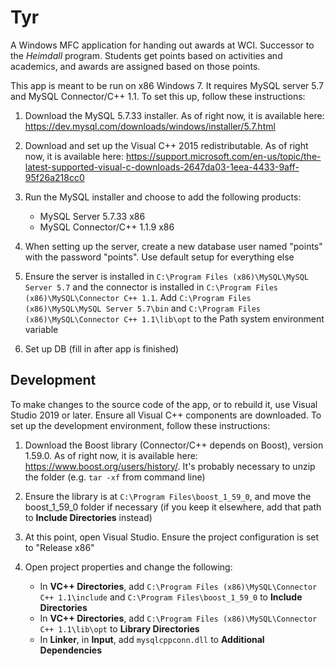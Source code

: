 # Tyr
A Windows MFC application for handing out awards at WCI. Successor to the _Heimdall_ program. Students get points based on activities and academics, and awards are assigned based on those points.

This app is meant to be run on x86 Windows 7. It requires MySQL server 5.7 and MySQL Connector/C++ 1.1. To set this up, follow these instructions:
1. Download the MySQL 5.7.33 installer. As of right now, it is available here: https://dev.mysql.com/downloads/windows/installer/5.7.html

2. Download and set up the Visual C++ 2015 redistributable. As of right now, it is available here: https://support.microsoft.com/en-us/topic/the-latest-supported-visual-c-downloads-2647da03-1eea-4433-9aff-95f26a218cc0
3. Run the MySQL installer and choose to add the following products:
    - MySQL Server 5.7.33 x86
    - MySQL Connector/C++ 1.1.9 x86
3. When setting up the server, create a new database user named "points" with the password "points". Use default setup for everything else
4. Ensure the server is installed in `C:\Program Files (x86)\MySQL\MySQL Server 5.7` and the connector is installed in `C:\Program Files (x86)\MySQL\Connector C++ 1.1`. Add `C:\Program Files (x86)\MySQL\MySQL Server 5.7\bin` and `C:\Program Files (x86)\MySQL\Connector C++ 1.1\lib\opt` to the Path system environment variable
5. Set up DB (fill in after app is finished)

## Development
To make changes to the source code of the app, or to rebuild it, use Visual Studio 2019 or later. Ensure all Visual C++ components are downloaded. To set up the development environment, follow these instructions:
1. Download the Boost library (Connector/C++ depends on Boost), version 1.59.0. As of right now, it is available here: https://www.boost.org/users/history/. It's probably necessary to unzip the folder (e.g. `tar -xf` from command line)

2. Ensure the library is at `C:\Program Files\boost_1_59_0`, and move the boost_1_59_0 folder if necessary (if you keep it elsewhere, add that path to **Include Directories** instead)
3. At this point, open Visual Studio. Ensure the project configuration is set to "Release x86"
4. Open project properties and change the following:
    - In **VC++ Directories**, add `C:\Program Files (x86)\MySQL\Connector C++ 1.1\include` and `C:\Program Files\boost_1_59_0` to **Include Directories**
    - In **VC++ Directories**, add `C:\Program Files (x86)\MySQL\Connector C++ 1.1\lib\opt` to **Library Directories**
    - In **Linker**, in **Input**, add `mysqlcppconn.dll` to **Additional Dependencies**
